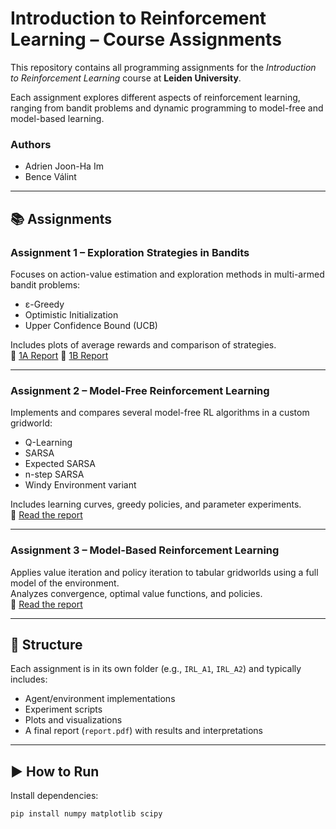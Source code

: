 # Introduction to Reinforcement Learning – Course Assignments

This repository contains all programming assignments for the *Introduction to Reinforcement Learning* course at **Leiden University**.

Each assignment explores different aspects of reinforcement learning, ranging from bandit problems and dynamic programming to model-free and model-based learning.

### Authors

- Adrien Joon-Ha Im  
- Bence Válint  

---

## 📚 Assignments

### **Assignment 1 – Exploration Strategies in Bandits**
Focuses on action-value estimation and exploration methods in multi-armed bandit problems:
- ε-Greedy  
- Optimistic Initialization  
- Upper Confidence Bound (UCB)  

Includes plots of average rewards and comparison of strategies.  
📄 [1A Report](IRL_A1/Assignment_1A_Report[FINAL].pdf)
📄 [1B Report](IRL_A1/Assignment_1B_Report[FINAL].pdf)

---

### **Assignment 2 – Model-Free Reinforcement Learning**
Implements and compares several model-free RL algorithms in a custom gridworld:
- Q-Learning  
- SARSA  
- Expected SARSA  
- n-step SARSA  
- Windy Environment variant  

Includes learning curves, greedy policies, and parameter experiments.  
📄 [Read the report](IRL_A2/report.pdf)

---

### **Assignment 3 – Model-Based Reinforcement Learning**
Applies value iteration and policy iteration to tabular gridworlds using a full model of the environment.  
Analyzes convergence, optimal value functions, and policies.  
📄 [Read the report](mbrl_assignment.pdf)

---

## 📁 Structure

Each assignment is in its own folder (e.g., `IRL_A1`, `IRL_A2`) and typically includes:
- Agent/environment implementations  
- Experiment scripts  
- Plots and visualizations  
- A final report (`report.pdf`) with results and interpretations  

---

## ▶️ How to Run

Install dependencies:

```bash
pip install numpy matplotlib scipy
